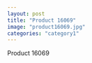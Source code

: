 ```yaml
---
layout: post
title: "Product 16069"
image: "product16069.jpg"
categories: "category1"
---
```

Product 16069
